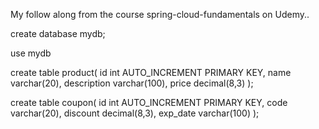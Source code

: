 My follow along from the course spring-cloud-fundamentals on Udemy..

create database mydb;

use mydb

create table product(
id int AUTO_INCREMENT PRIMARY KEY,
name varchar(20),
description varchar(100),
price decimal(8,3) 
);

create table coupon(
id int AUTO_INCREMENT PRIMARY KEY,
code varchar(20),
discount decimal(8,3),
exp_date varchar(100) 
);